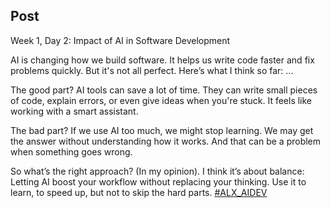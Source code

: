 ## Post

Week 1, Day 2: Impact of AI in Software Development

AI is changing how we build software. It helps us write code faster and fix problems quickly. But it's not all perfect. Here’s what I think so far: ...

The good part? AI tools can save a lot of time. They can write small pieces of code, explain errors, or even give ideas when you're stuck. It feels like working with a smart assistant.

The bad part? If we use AI too much, we might stop learning. We may get the answer without understanding how it works. And that can be a problem when something goes wrong.

So what’s the right approach? (In my opinion). I think it’s about balance: Letting AI boost your workflow without replacing your thinking. Use it to learn, to speed up, but not to skip the hard parts. [#ALX_AIDEV](https://x.com/hashtag/ALX_AIDEV?src=hashtag_click)

